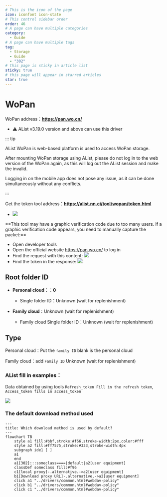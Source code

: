 ```yaml
---
# This is the icon of the page
icon: iconfont icon-state
# This control sidebar order
order: 46
# A page can have multiple categories
category:
  - Guide
# A page can have multiple tags
tag:
  - Storage
  - Guide
  - "302"
# this page is sticky in article list
sticky: true
# this page will appear in starred articles
star: true
---
```

# WoPan

WoPan address：**https://pan.wo.cn/**

- :warning: AList v3.19.0 version and above can use this driver

::: tip

AList WoPan is web-based platform is used to access WoPan storage. 

After mounting WoPan storage using AList, please do not log in to the web version of the WoPan again, as this will log out the AList session and make the invalid.

Logging in on the mobile app does not pose any issue, as it can be done simultaneously without any conflicts.

:::

Get the token tool address：**https://alist.nn.ci/tool/wopan/token.html**

- ![](/img/drivers/wopan/wopan-tool.png)

==This tool may have a graphic verification code due to too many users. If a graphic verification code appears, you need to manually capture the packet:==
- Open developer tools
- Open the official website https://pan.wo.cn/ to log in
- Find the request with this content:
   ![](/img/drivers/wopan/wopan-req.png)
- Find the token in the response:
   ![](/img/drivers/wopan/wopan-resp.png)


## **Root folder ID**

- **Personal cloud：**：**0**
  - Single folder ID：Unknown (wait for replenishment)

- **Family cloud**：Unknown (wait for replenishment)
  - Family cloud Single folder ID：Unknown (wait for replenishment)



## Type

Personal cloud：Put the `family ID` blank is the personal cloud

Family cloud：add `Family ID` Unknown (wait for replenishment)




### **AList fill in examples：**

Data obtained by using tools `Refresh_token Fill in the refresh token`, `Access_token fills in access_token`

![](/img/drivers/wopan/add-wopan.png)




### **The default download method used**

```mermaid
---
title: Which download method is used by default?
---
flowchart TB
    style a1 fill:#bbf,stroke:#f66,stroke-width:2px,color:#fff
    style a2 fill:#ff7575,stroke:#333,stroke-width:4px
    subgraph ide1 [ ]
    a1
    end
    a1[302]:::someclass====|default|a2[user equipment]
    classDef someclass fill:#f96
    c1[local proxy]-.alternative.->a2[user equipment]
    b1[Download proxy URL]-.alternative.->a2[user equipment]
    click a1 "../drivers/common.html#webdav-policy"
    click b1 "../drivers/common.html#webdav-policy"
    click c1 "../drivers/common.html#webdav-policy"
```
